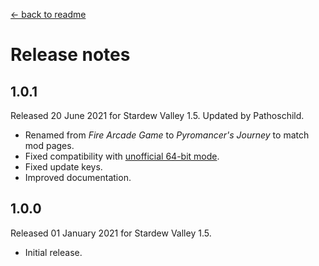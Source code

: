 ﻿﻿[← back to readme](README.md)

# Release notes
## 1.0.1
Released 20 June 2021 for Stardew Valley 1.5. Updated by Pathoschild.

* Renamed from _Fire Arcade Game_ to _Pyromancer's Journey_ to match mod pages.
* Fixed compatibility with [unofficial 64-bit mode](https://stardewvalleywiki.com/Modding:Migrate_to_64-bit_on_Windows).
* Fixed update keys.
* Improved documentation.

## 1.0.0
Released 01 January 2021 for Stardew Valley 1.5.

* Initial release.
